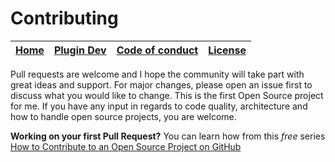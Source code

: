 # Contributing

| [Home](/README.md) | [Plugin Dev](/docs/readme/PluginREADME.md) | [Code of conduct](/docs/readme/code_of_conduct.md) | [License](/docs/LICENSE) |
| ------------------ | ------------------------------------------ | -------------------------------------------------- | ------------------------ |

Pull requests are welcome and I hope the community will take part with great ideas and support. For major changes, please open an issue first to discuss what you would like to change. This is the first Open Source project for me. If you have any input in regards to code quality, architecture and how to handle open source projects, you are welcome.

**Working on your first Pull Request?** You can learn how from this _free_ series [How to Contribute to an Open Source Project on GitHub](https://egghead.io/series/how-to-contribute-to-an-open-source-project-on-github)
